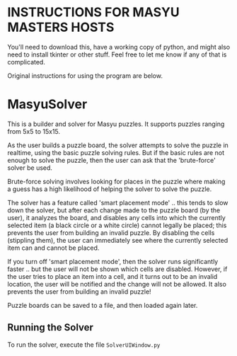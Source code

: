 # INSTRUCTIONS FOR MASYU MASTERS HOSTS
You'll need to download this, have a working copy of python, and might also need to install tkinter or other stuff. Feel free to let me know if any of that is complicated.

Original instructions for using the program are below.


# MasyuSolver
This is a builder and solver for Masyu puzzles.  It supports puzzles ranging
from 5x5 to 15x15.

As the user builds a puzzle board, the solver attempts to solve the puzzle in
realtime, using the basic puzzle solving rules.  But if the basic rules are not
enough to solve the puzzle, then the user can ask that the 'brute-force' solver
be used.

Brute-force solving involves looking for places in the puzzle where making a 
guess has a high likelihood of helping the solver to solve the puzzle.

The solver has a feature called 'smart placement mode' .. this tends to 
slow down the solver, but after each change made to the puzzle board (by
the user), it analyzes the board, and disables any cells into which the
currently selected item (a black circle or a white circle) cannot legally
be placed; this prevents the user from building an invalid puzzle.  By
disabling the cells (stippling them), the user can immediately see where
the currently selected item can and cannot be placed.

If you turn off 'smart placement mode', then the solver runs significantly
faster .. but the user will not be shown which cells are disabled. However,
if the user tries to place an item into a cell, and it turns out to be an
invalid location, the user will be notified and the change will not be
allowed.  It also prevents the user from building an invalid puzzle!

Puzzle boards can be saved to a file, and then loaded again later.

## Running the Solver
To run the solver, execute the file `SolverUIWindow.py`
